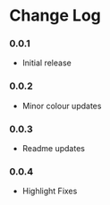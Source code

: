 # Change Log

### 0.0.1
- Initial release

### 0.0.2
- Minor colour updates

### 0.0.3
- Readme updates

### 0.0.4
- Highlight Fixes